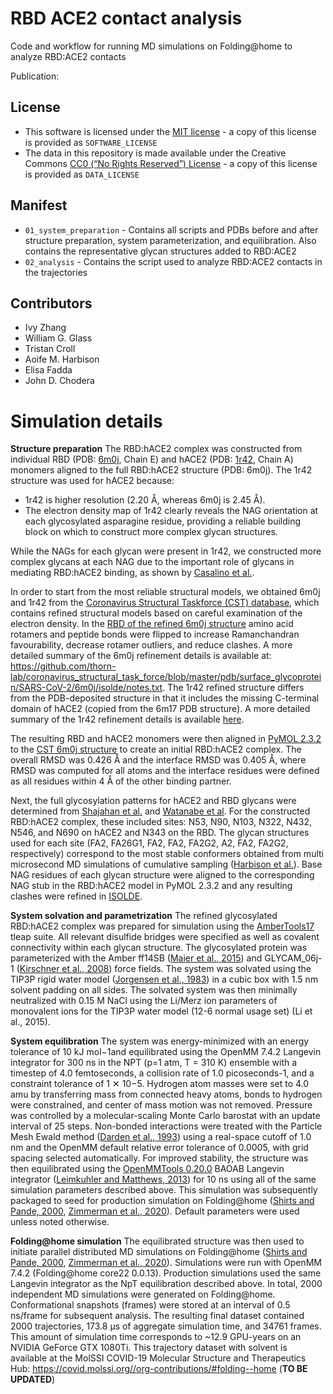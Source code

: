 # RBD ACE2 contact analysis
Code and workflow for running MD simulations on Folding@home to analyze RBD:ACE2 contacts

Publication: 

## License
* This software is licensed under the [MIT license](https://opensource.org/licenses/MIT) - a copy of this license is provided as `SOFTWARE_LICENSE`
* The data in this repository is made available under the Creative Commons [CC0 (“No Rights Reserved”) License](https://creativecommons.org/share-your-work/public-domain/cc0/) - a copy of this license is provided as `DATA_LICENSE`

## Manifest

* `01_system_preparation` - Contains all scripts and PDBs before and after structure preparation, system parameterization, and equilibration. Also contains the representative glycan structures added to RBD:ACE2
* `02_analysis` - Contains the script used to analyze RBD:ACE2 contacts in the trajectories

## Contributors

* Ivy Zhang
* William G. Glass
* Tristan Croll
* Aoife M. Harbison
* Elisa Fadda
* John D. Chodera

# Simulation details

**Structure preparation**
The RBD:hACE2 complex was constructed from individual RBD (PDB: [6m0j](https://www.rcsb.org/structure/6M0J), Chain E) and hACE2 (PDB: [1r42](https://www.rcsb.org/structure/1R42), Chain A) monomers aligned to the full RBD:hACE2 structure (PDB: 6m0j). The 1r42 structure was used for hACE2 because:

* 1r42 is higher resolution (2.20 Å, whereas 6m0j is 2.45 Å).
* The electron density map of 1r42 clearly reveals the NAG orientation at each glycosylated asparagine residue, providing a reliable building block on which to construct more complex glycan structures.

While the NAGs for each glycan were present in 1r42, we constructed more complex glycans at each NAG due to the important role of glycans in mediating RBD:hACE2 binding, as shown by [Casalino et al.](https://doi.org/10.1021/acscentsci.0c01056). 

In order to start from the most reliable structural models, we obtained 6m0j and 1r42 from the [Coronavirus Structural Taskforce (CST) database](https://github.com/thorn-lab/coronavirus_structural_task_force), which contains refined structural models based on careful examination of the electron density. In the [RBD of the refined 6m0j structure](https://github.com/thorn-lab/coronavirus_structural_task_force/blob/master/pdb/surface_glycoprotein/SARS-CoV-2/6m0j) amino acid rotamers and peptide bonds were flipped to increase Ramanchandran favourability, decrease rotamer outliers, and reduce clashes. A more detailed summary of the 6m0j refinement details is available at: https://github.com/thorn-lab/coronavirus_structural_task_force/blob/master/pdb/surface_glycoprotein/SARS-CoV-2/6m0j/isolde/notes.txt. The 1r42 refined structure differs from the PDB-deposited structure in that it includes the missing C-terminal domain of hACE2 (copied from the 6m17 PDB structure). A more detailed summary of the 1r42 refinement details is available [here](https://github.com/thorn-lab/coronavirus_structural_task_force/blob/master/pdb/surface_glycoprotein/SARS-CoV-2/6m0j/isolde/notes.txt).

The resulting RBD and hACE2 monomers were then aligned in [PyMOL 2.3.2](http://pymol.org) to the [CST 6m0j structure](https://github.com/thorn-lab/coronavirus_structural_task_force/tree/master/pdb/surface_glycoprotein/SARS-CoV-2/6m0j) to create an initial RBD:hACE2 complex. The overall RMSD was 0.426 Å and the interface RMSD was 0.405 Å, where RMSD was computed for all atoms and the interface residues were defined as all residues within 4 Å of the other binding partner.

Next, the full glycosylation patterns for hACE2 and RBD glycans were determined from [Shajahan et al.](http://dx.doi.org/10.1093/glycob/cwaa101) and [Watanabe et al](https://doi.org/10.1126/science.abb9983). For the constructed RBD:hACE2 complex, these included sites: N53, N90, N103, N322, N432, N546, and N690 on hACE2 and N343 on the RBD. The glycan structures used for each site (FA2, FA26G1, FA2, FA2, FA2G2, A2, FA2, FA2G2, respectively) correspond to the most stable conformers obtained from multi microsecond MD simulations of cumulative sampling ([Harbison et al.](https://pubmed.ncbi.nlm.nih.gov/30325416/)). Base NAG residues of each glycan structure were aligned to the corresponding NAG stub in the RBD:hACE2 model in PyMOL 2.3.2 and any resulting clashes were refined in [ISOLDE](https://isolde.cimr.cam.ac.uk/).

**System solvation and parametrization**
The refined glycosylated RBD:hACE2 complex was prepared for simulation using the [AmberTools17](https://ambermd.org/AmberTools.php) tleap suite. All relevant disulfide bridges were specified as well as covalent connectivity within each glycan structure. The glycosylated protein was parameterized with the Amber ff14SB ([Maier et al., 2015](https://doi.org/10.1021/acs.jctc.5b00255)) and GLYCAM_06j-1 ([Kirschner et al., 2008](https://doi.org/10.1002/jcc.20820)) force fields. The system was solvated using the TIP3P rigid water model ([Jorgensen et al., 1983](https://doi.org/10.1063/1.445869)) in a cubic box with 1.5 nm solvent padding on all sides. The solvated system was then minimally neutralized with 0.15 M NaCl using the Li/Merz ion parameters of monovalent ions for the TIP3P water model (12-6 normal usage set) (Li et al., 2015).

**System equilibration**
The system was energy-minimized with an energy tolerance of 10 kJ mol−1and equilibrated using the OpenMM 7.4.2 Langevin integrator for 300 ns in the NPT (p=1 atm, T = 310 K) ensemble with a timestep of 4.0 femtoseconds, a collision rate of 1.0 picoseconds-1, and a constraint tolerance of 1 ✕ 10−5. Hydrogen atom masses were set to 4.0 amu by transferring mass from connected heavy atoms, bonds to hydrogen were constrained, and center of mass motion was not removed. Pressure was controlled by a molecular-scaling Monte Carlo barostat with an update interval of 25 steps. Non-bonded interactions were treated with the Particle Mesh Ewald method ([Darden et al., 1993](https://doi.org/10.1063/1.464397)) using a real-space cutoff of 1.0 nm and the OpenMM default relative error tolerance of 0.0005, with grid spacing selected automatically. For improved stability, the structure was then equilibrated using the [OpenMMTools 0.20.0](http://openmmtools.org) BAOAB Langevin integrator ([Leimkuhler and Matthews, 2013](https://aip.scitation.org/doi/10.1063/1.4802990)) for 10 ns using all of the same simulation parameters described above. This simulation was subsequently packaged to seed for production simulation on Folding@home ([Shirts and Pande, 2000](https://science.sciencemag.org/content/290/5498/1903.full), [Zimmerman et al., 2020](https://doi.org/10.1101/2020.06.27.175430)). Default parameters were used unless noted otherwise.

**Folding@home simulation**
The equilibrated structure was then used to initiate parallel distributed MD simulations on Folding@home ([Shirts and Pande, 2000](https://science.sciencemag.org/content/290/5498/1903.full), [Zimmerman et al., 2020](https://doi.org/10.1101/2020.06.27.175430)). Simulations were run with OpenMM 7.4.2 (Folding@home core22 0.0.13). Production simulations used the same Langevin integrator as the NpT equilibration described above. In total, 2000 independent MD simulations were generated on Folding@home. Conformational snapshots (frames) were stored at an interval of 0.5 ns/frame for subsequent analysis. The resulting final dataset contained 2000 trajectories, 173.8 µs of aggregate simulation time, and 34761 frames. This amount of simulation time corresponds to ~12.9 GPU-years on an NVIDIA GeForce GTX 1080Ti. This trajectory dataset with solvent is available at the MolSSI COVID-19 Molecular Structure and Therapeutics Hub: https://covid.molssi.org//org-contributions/#folding--home (**TO BE UPDATED**)
